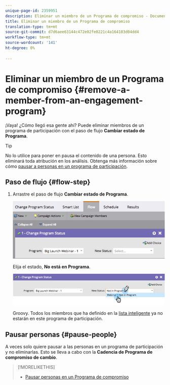 ```yaml
---
unique-page-id: 2359951
description: Eliminar un miembro de un Programa de compromiso - Documentos de marketing - Documentación del producto
title: Eliminar un miembro de un Programa de compromiso
translation-type: tm+mt
source-git-commit: d7d6aee63144c472e02fe0221c4a164183d04dd4
workflow-type: tm+mt
source-wordcount: '141'
ht-degree: 0%

---
```



# Eliminar un miembro de un Programa de compromiso {#remove-a-member-from-an-engagement-program}

¡Vaya! ¿Cómo llegó esa gente ahí? Puede eliminar miembros de un programa de participación con el paso de flujo **Cambiar estado de Programa**.

>[!TIP]
>
>No lo utilice para poner en pausa el contenido de una persona. Esto eliminará toda atribución en los análisis.  Obtenga más información sobre cómo [pausar a personas en un programa de participación](pause-people-in-an-engagement-program.md).

## Paso de flujo {#flow-step}

1. Arrastre el paso de flujo **Cambiar estado de Programa**.

   ![](assets/image2014-9-15-18-3a15-3a57.png)

   Elija el estado, **No está en Programa**.

   ![](assets/image2014-9-15-18-3a16-3a2.png)

   Groovy. Todos los miembros que ha definido en la [lista inteligente](../../../../product-docs/core-marketo-concepts/smart-lists-and-static-lists/creating-a-smart-list/create-a-smart-list.md) ya no estarán en este programa de participación.

## Pausar personas {#pause-people}

A veces solo quiere pausar a las personas en un programa de participación y no eliminarlas. Esto se lleva a cabo con la **Cadencia de Programa de compromiso de cambio**.

>[!MORELIKETHIS]
>
>* [Pausar personas en un Programa de compromiso](pause-people-in-an-engagement-program.md)

